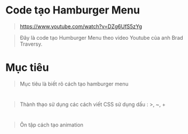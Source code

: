 # Code tạo Hamburger Menu

> https://www.youtube.com/watch?v=DZg6UfS5zYg

> Đây là code tạo Humburger Menu theo video Youtube của anh Brad Traversy.

# Mục tiêu

> Mục tiêu là biết rõ cách tạo hamburger menu

#

> Thành thạo sử dụng các cách viết CSS sử dụng dấu : >, ~, +

#

> Ôn tập cách tạo animation

